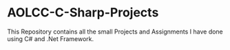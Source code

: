 # AOLCC-C-Sharp-Projects

This Repository contains all the small Projects and Assignments I have done using C# and .Net Framework.

